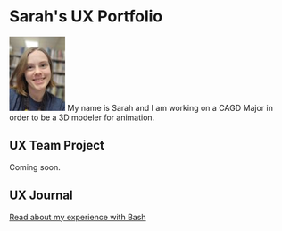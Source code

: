 # Sarah's UX Portfolio
![Sarah Pic](/assets/biopic.jpg)
My name is Sarah and I am working on a CAGD Major in order to be a 3D modeler for animation.

## UX Team Project

Coming soon.

## UX Journal

[Read about my experience with Bash](j01/)
